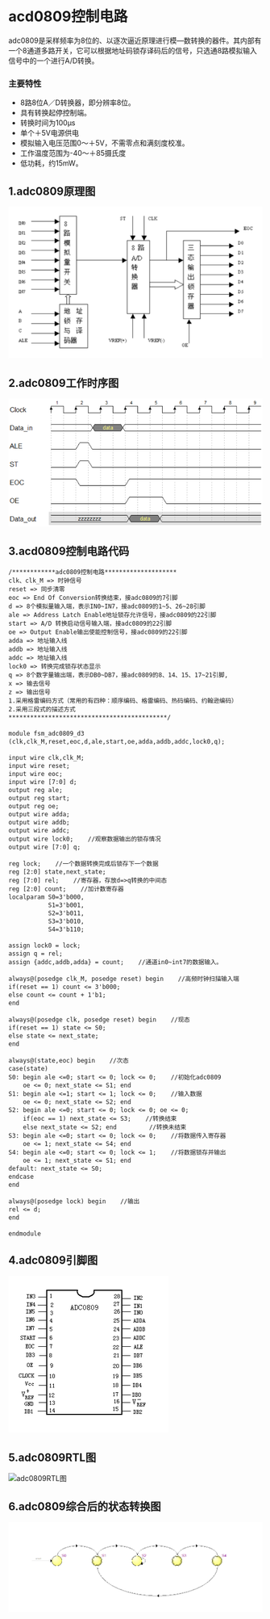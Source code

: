 # acd0809控制电路

adc0809是采样频率为8位的、以逐次逼近原理进行模—数转换的器件。其内部有一个8通道多路开关，它可以根据地址码锁存译码后的信号，只选通8路模拟输入信号中的一个进行A/D转换。

### 主要特性
 - 8路8位A／D转换器，即分辨率8位。
 - 具有转换起停控制端。
 - 转换时间为100μs
 - 单个＋5V电源供电
 - 模拟输入电压范围0～＋5V，不需零点和满刻度校准。
 - 工作温度范围为-40～＋85摄氏度
 - 低功耗，约15mW。

## 1.adc0809原理图
![adc0809内部原理图](../Picture/FSM/adc0809内部原理图.png)

## 2.adc0809工作时序图
![adc0809工作时序图](../Picture/FSM/adc0809工作时序图.png)

## 3.acd0809控制电路代码

    /************adc0809控制电路********************
    clk、clk_M => 时钟信号
    reset => 同步清零
	eoc => End Of Conversion转换结束，接adc0809的7引脚
	d => 8个模拟量输入端，表示IN0~IN7，接adc0809的1~5、26~28引脚
	ale => Address Latch Enable地址锁存允许信号，接adc0809的22引脚
	start => A/D 转换启动信号输入端，接adc0809的22引脚
	oe => Output Enable输出使能控制信号，接adc0809的22引脚
	adda => 地址输入线
    addb => 地址输入线
    addc => 地址输入线
	lock0 => 转换完成锁存状态显示
	q => 8个数字量输出端，表示DB0~DB7，接adc0809的8、14、15、17~21引脚,
    x => 输去信号
    z => 输出信号
    1.采用格雷编码方式（常用的有四种：顺序编码、格雷编码、热码编码、约翰逊编码）
    2.采用三段式的描述方式
    ********************************************/
    
    module fsm_adc0809_d3 (clk,clk_M,reset,eoc,d,ale,start,oe,adda,addb,addc,lock0,q);
    
    input wire clk,clk_M;
    input wire reset;
    input wire eoc;
    input wire [7:0] d;
    output reg ale;
    output reg start;
    output reg oe;
    output wire adda;
    output wire addb;
    output wire addc;
    output wire lock0;    //观察数据输出的锁存情况
    output wire [7:0] q;
    
    reg lock;    //一个数据转换完成后锁存下一个数据
    reg [2:0] state,next_state;
    reg [7:0] rel;    //寄存器，存放d=>q转换的中间态
    reg [2:0] count;    //加计数寄存器
    localparam S0=3'b000,
               S1=3'b001,
               S2=3'b011,
               S3=3'b010,
               S4=3'b110;
    
    assign lock0 = lock;
    assign q = rel;
    assign {addc,addb,adda} = count;    //通道in0~int7的数据输入。
    
    always@(posedge clk_M, posedge reset) begin    //高频时钟扫描输入端
    if(reset == 1) count <= 3'b000;
    else count <= count + 1'b1;
    end
    
    always@(posedge clk, posedge reset) begin    //现态
    if(reset == 1) state <= S0;
    else state <= next_state;
    end
    
    always@(state,eoc) begin    //次态
    case(state)
    S0: begin ale <=0; start <= 0; lock <= 0;    //初始化adc0809
        oe <= 0; next_state <= S1; end 
    S1: begin ale <=1; start <= 1; lock <= 0;    //输入数据
        oe <= 0; next_state <= S2; end 
    S2: begin ale <=0; start <= 0; lock <= 0; oe <= 0; 
        if(eoc == 1) next_state <= S3;    //转换结束
        else next_state <= S2; end         //转换未结束
    S3: begin ale <=0; start <= 0; lock <= 0;    //将数据传入寄存器
        oe <= 1; next_state <= S4; end 
    S4: begin ale <=0; start <= 0; lock <= 1;    //将数据锁存并输出 
        oe <= 1; next_state <= S1; end 
    default: next_state <= S0;
    endcase
    end
    
    always@(posedge lock) begin    //输出
    rel <= d;
    end
    
    endmodule
    
## 4.adc0809引脚图
![adc0809引脚图](../Picture/FSM/adc0809引脚图.jpg)

## 5.adc0809RTL图
![adc0809RTL图](../Picture/FSM/adc0809RTL图.png)

## 6.adc0809综合后的状态转换图
![adc0809综合后的状态转换图](../Picture/FSM/adc0809综合后的状态转换图.png)



